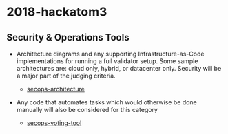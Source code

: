# 2018-hackatom3

## Security & Operations Tools


- Architecture diagrams and any supporting Infrastructure-as-Code implementations for running a full validator setup. Some sample architectures are: cloud only, hybrid, or datacenter only. Security will be a major part of the judging criteria.
    - [secops-architecture](secops-architecture/README.md)


- Any code that automates tasks which would otherwise be done manually will also be considered for this category
    - [secops-voting-tool](secops-voting-tool/README.md)